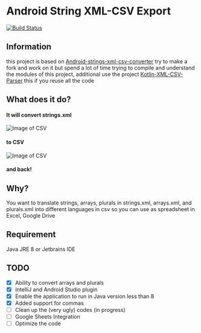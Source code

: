 # Android String XML-CSV Export
[![Build Status](https://travis-ci.org/juanes30/android-xml-export.svg?branch=master)](https://travis-ci.org/juanes30/android-xml-export)

## Information
this project is based on [Android-strings-xml-csv-converter](https://github.com/LiewJunTung/Android-strings-xml-csv-converter) 
try to make a fork and work on it but spend a lot of time trying to compile and understand the modules of this project,
additional use the project [Kotlin-XML-CSV-Parser](https://github.com/LiewJunTung/Kotlin-XML-CSV-Parser) this if you reuse all the code

## What does it do?
#### It will convert strings.xml
![Image of CSV](https://github.com/pandawarrior91/Android-strings-xml-csv-converter/blob/master/strings.png)
#### to CSV
![Image of CSV](https://github.com/juanes30/android-xml-export/blob/master/csv.png)
#### and back!

## Why?
You want to translate strings, arrays, plurals in strings.xml, arrays.xml, and plurals.xml into different 
languages in csv so you can use as spreadsheet in Excel, Google Drive

## Requirement
Java JRE 8
or
Jetbrains IDE

## TODO
- [x] Ability to convert arrays and plurals
- [x] IntelliJ and Android Studio plugin
- [x] Enable the application to run in Java version less than 8
- [x] Added support for commas
- [ ] Clean up the (very ugly) codes (in progress)
- [ ] Google Sheets Integration
- [ ] Optimize the code
